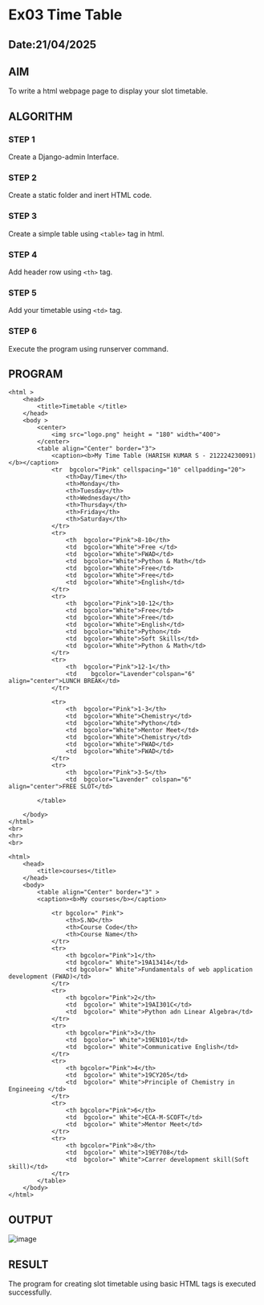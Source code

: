 # Ex03 Time Table
## Date:21/04/2025

## AIM
To write a html webpage page to display your slot timetable.

## ALGORITHM
### STEP 1
Create a Django-admin Interface.

### STEP 2
Create a static folder and inert HTML code.

### STEP 3
Create a simple table using ```<table>``` tag in html.

### STEP 4
Add header row using ```<th>``` tag.

### STEP 5
Add your timetable using ```<td>``` tag.

### STEP 6
Execute the program using runserver command.

## PROGRAM
```
<html >
    <head>
        <title>Timetable </title>
    </head>
    <body >
        <center>
            <img src="logo.png" height = "180" width="400">
        </center>
        <table align="Center" border="3">
            <caption><b>My Time Table (HARISH KUMAR S - 212224230091)</b></caption>
            <tr  bgcolor="Pink" cellspacing="10" cellpadding="20">
                <th>Day/Time</th>
                <th>Monday</th>
                <th>Tuesday</th>
                <th>Wednesday</th>
                <th>Thursday</th>
                <th>Friday</th>
                <th>Saturday</th>
            </tr>
            <tr>
                <th  bgcolor="Pink">8-10</th>
                <td  bgcolor="White">Free </td>
                <td  bgcolor="White">FWAD</td>
                <td  bgcolor="White">Python & Math</td>
                <td  bgcolor="White">Free</td>
                <td  bgcolor="White">Free</td>
                <td  bgcolor="White">English</td>
            </tr>
            <tr>
                <th  bgcolor="Pink">10-12</th>
                <td  bgcolor="White">Free</td>
                <td  bgcolor="White">Free</td>
                <td  bgcolor="White">English</td>
                <td  bgcolor="White">Python</td>
                <td  bgcolor="White">Soft Skills</td>
                <td  bgcolor="White">Python & Math</td>
            </tr>
            <tr>
                <th  bgcolor="Pink">12-1</th>
                <td    bgcolor="Lavender"colspan="6" align="center">LUNCH BREAK</td>
            </tr>

            <tr>
                <th  bgcolor="Pink">1-3</th>
                <td  bgcolor="White">Chemistry</td>
                <td  bgcolor="White">Python</td>
                <td  bgcolor="White">Mentor Meet</td>
                <td  bgcolor="White">Chemistry</td>
                <td  bgcolor="White">FWAD</td>
                <td  bgcolor="White">FWAD</td>
            </tr>
            <tr>
                <th  bgcolor="Pink">3-5</th>
                <td  bgcolor="Lavender" colspan="6" align="center">FREE SLOT</td>

        </table>    

    </body>
</html>
<br>
<hr>
<br>

<html>
    <head>
        <title>courses</title>
    </head>
    <body>
        <table align="Center" border="3" >
        <caption><b>My courses</b></caption>

            <tr bgcolor=" Pink">
                <th>S.NO</th>
                <th>Course Code</th>
                <th>Course Name</th>
            </tr>
            <tr>
                <th bgcolor="Pink">1</th>
                <td bgcolor=" White">19A13414</td>
                <td bgcolor=" White">Fundamentals of web application development (FWAD)</td>
            </tr>
            <tr>
                <th bgcolor="Pink">2</th>
                <td  bgcolor=" White">19AI301C</td>
                <td  bgcolor=" White">Python adn Linear Algebra</td>
            </tr>
            <tr>
                <th bgcolor="Pink">3</th>
                <td  bgcolor=" White">19EN101</td>
                <td  bgcolor=" White">Communicative English</td>
            </tr>
            <tr>
                <th bgcolor="Pink">4</th>
                <td  bgcolor=" White">19CY205</td>
                <td  bgcolor=" White">Principle of Chemistry in Engineeing </td>
            </tr>
            <tr>
                <th bgcolor="Pink">6</th>
                <td  bgcolor=" White">ECA-M-SCOFT</td>
                <td  bgcolor=" White">Mentor Meet</td>
            </tr>
            <tr>
                <th bgcolor="Pink">8</th>
                <td  bgcolor=" White">19EY708</td>
                <td  bgcolor=" White">Carrer development skill(Soft skill)</td>
            </tr>
        </table>
    </body>
</html>
```

## OUTPUT
![image](https://github.com/user-attachments/assets/1ed1fc7f-4835-44c4-960a-898b29d440db)


## RESULT
The program for creating slot timetable using basic HTML tags is executed successfully.
